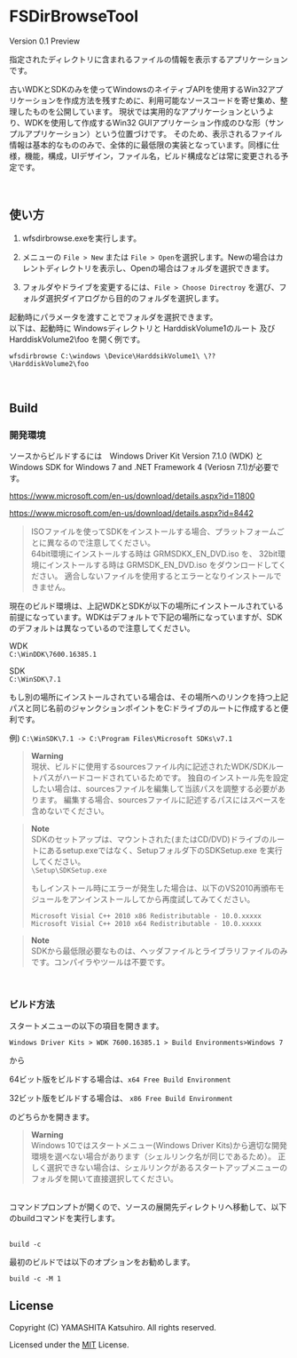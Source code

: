 # FSDirBrowseTool
 
Version 0.1 Preview

指定されたディレクトリに含まれるファイルの情報を表示するアプリケーションです。

古いWDKとSDKのみを使ってWindowsのネイティブAPIを使用するWin32アプリケーションを作成方法を残すために、利用可能なソースコードを寄せ集め、整理したものを公開しています。
現状では実用的なアプリケーションというより、WDKを使用して作成するWin32 GUIアプリケーション作成のひな形（サンプルアプリケーション）という位置づけです。
そのため、表示されるファイル情報は基本的なもののみで、全体的に最低限の実装となっています。同様に仕様，機能，構成，UIデザイン，ファイル名，ビルド構成などは常に変更される予定です。

<br>

## 使い方

1. wfsdirbrowse.exeを実行します。

1. メニューの `File > New` または `File > Open`を選択します。Newの場合はカレントディレクトリを表示し、Openの場合はフォルダを選択できます。

1. フォルダやドライブを変更するには、`File > Choose Directroy` を選び、フォルダ選択ダイアログから目的のフォルダを選択します。

起動時にパラメータを渡すことでフォルダを選択できます。   
以下は、起動時に Windowsディレクトリと HarddiskVolume1のルート 及び HarddiskVolume2\foo を開く例です。


    wfsdirbrowse C:\windows \Device\HarddsikVolume1\ \??\HarddiskVolume2\foo


<br>


## Build

### 開発環境
ソースからビルドするには　Windows Driver Kit Version 7.1.0 (WDK) と Windows SDK for Windows 7 and .NET Framework 4 (Veriosn 7.1)が必要です。

https://www.microsoft.com/en-us/download/details.aspx?id=11800

https://www.microsoft.com/en-us/download/details.aspx?id=8442

>ISOファイルを使ってSDKをインストールする場合、プラットフォームごとに異なるので注意してください。   
>64bit環境にインストールする時は GRMSDKX_EN_DVD.iso を、
>32bit環境にインストールする時は GRMSDK_EN_DVD.iso をダウンロードしてください。
>適合しないファイルを使用するとエラーとなりインストールできません。



現在のビルド環境は、上記WDKとSDKが以下の場所にインストールされている前提になっています。WDKはデフォルトで下記の場所になっていますが、SDKのデフォルトは異なっているので注意してください。

WDK   
`C:\WinDDK\7600.16385.1`

SDK   
`C:\WinSDK\7.1`

もし別の場所にインストールされている場合は、その場所へのリンクを持つ上記パスと同じ名前のジャンクションポイントをC:ドライブのルートに作成すると便利です。

例)
`C:\WinSDK\7.1 -> C:\Program Files\Microsoft SDKs\v7.1`

>**Warning**   
>現状、ビルドに使用するsourcesファイル内に記述されたWDK/SDKルートパスがハードコードされているためです。
>独自のインストール先を設定したい場合は、sourcesファイルを編集して当該パスを調整する必要があります。
>編集する場合、sourcesファイルに記述するパスにはスペースを含めないでください。

> **Note**   
>SDKのセットアップは、マウントされた(またはCD/DVD)ドライブのルートにあるsetup.exeではなく、Setupフォルダ下のSDKSetup.exe を実行してください。   
> `\Setup\SDKSetup.exe`
>
>
>もしインストール時にエラーが発生した場合は、以下のVS2010再頒布モジュールをアンインストールしてから再度試してみてください。
>
>`Microsoft Visial C++ 2010 x86 Redistributable - 10.0.xxxxx`   
>`Microsoft Visial C++ 2010 x64 Redistributable - 10.0.xxxxx`

> **Note**   
>SDKから最低限必要なものは、ヘッダファイルとライブラリファイルのみです。コンパイラやツールは不要です。


<br>

### ビルド方法
スタートメニューの以下の項目を開きます。

`Windows Driver Kits > WDK 7600.16385.1 > Build Environments>Windows 7`

から

64ビット版をビルドする場合は、`x64 Free Build Environment`

32ビット版をビルドする場合は、 `x86 Free Build Environment`

のどちらかを開きます。

> **Warning**   
Windows 10ではスタートメニュー(Windows Driver Kits)から適切な開発環境を選べない場合があります（シェルリンク名が同じであるため）。
正しく選択できない場合は、シェルリンクがあるスタートアップメニューのフォルダを開いて直接選択してください。

<br>
コマンドプロンプトが開くので、ソースの展開先ディレクトリへ移動して、以下のbuildコマンドを実行します。
<br>
<br>

    build -c

最初のビルドでは以下のオプションをお勧めします。

    build -c -M 1



## License

Copyright (C) YAMASHITA Katsuhiro. All rights reserved.

Licensed under the [MIT](LICENSE) License.

